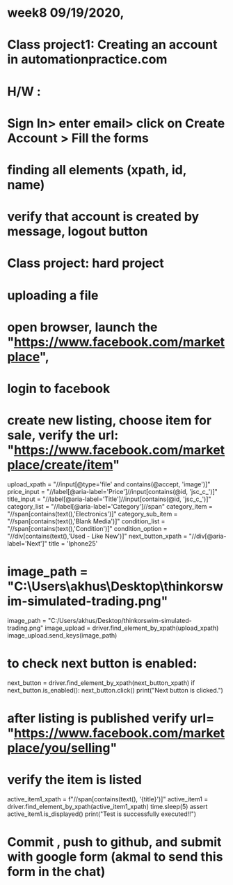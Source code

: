 
# week8 09/19/2020,
# Class project1: Creating an account in automationpractice.com
# H/W :
# Sign In> enter email> click on Create Account > Fill the forms
# finding all elements (xpath, id, name)
# verify that account is created by message, logout button


#  Class project: hard project
# uploading a file
# open browser, launch the "https://www.facebook.com/marketplace",
# login to facebook
# create new listing, choose item for sale, verify the url: "https://www.facebook.com/marketplace/create/item"
upload_xpath = "//input[@type='file' and contains(@accept, 'image')]"
price_input = "//label[@aria-label='Price']//input[contains(@id, 'jsc_c_')]"
title_input = "//label[@aria-label='Title']//input[contains(@id, 'jsc_c_')]"
category_list = "//label[@aria-label='Category']//span"
category_item = "//span[contains(text(),'Electronics')]"
category_sub_item = "//span[contains(text(),'Blank Media')]"
condition_list = "//span[contains(text(),'Condition')]"
condition_option = "//div[contains(text(),'Used - Like New')]"
next_button_xpath = "//div[@aria-label='Next']"
title = 'Iphone25'

# image_path = "C:\\Users\\akhus\Desktop\\thinkorswim-simulated-trading.png"
image_path = "C:/Users/akhus/Desktop/thinkorswim-simulated-trading.png"
image_upload = driver.find_element_by_xpath(upload_xpath)
image_upload.send_keys(image_path)

# to check next button is enabled:
next_button = driver.find_element_by_xpath(next_button_xpath)
if next_button.is_enabled():
    next_button.click()
    print("Next button is clicked.")


# after listing is published verify url= "https://www.facebook.com/marketplace/you/selling"
# verify the item is listed
active_item1_xpath = f"//span[contains(text(), '{title}')]"
active_item1 = driver.find_element_by_xpath(active_item1_xpath)
time.sleep(5)
assert active_item1.is_displayed()
print("Test is successfully executed!!")

# Commit , push to github, and submit with google form (akmal to send this form in the chat)
